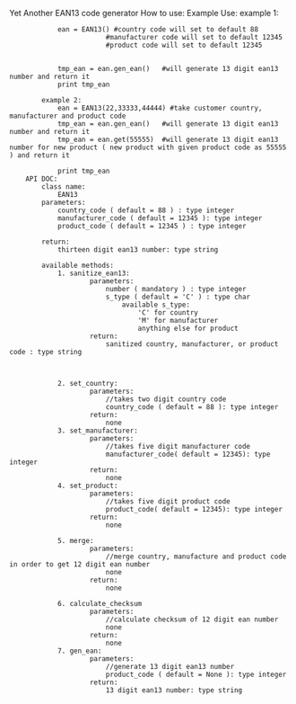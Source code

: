 Yet Another EAN13 code generator
    How to use:
        Example Use:
            example 1:

                ean = EAN13() #country code will set to default 88
                            #manufacturer code will set to default 12345
                            #product code will set to default 12345


                tmp_ean = ean.gen_ean()   #will generate 13 digit ean13 number and return it
                print tmp_ean

            example 2:
                ean = EAN13(22,33333,44444) #take customer country, manufacturer and product code
                tmp_ean = ean.gen_ean()   #will generate 13 digit ean13 number and return it
                tmp_ean = ean.get(55555)  #will generate 13 digit ean13 number for new product ( new product with given product code as 55555 ) and return it

                print tmp_ean
        API DOC:
            class name:
                EAN13
            parameters:
                country_code ( default = 88 ) : type integer
                manufacturer_code ( default = 12345 ): type integer
                product_code ( default = 12345 ) : type integer

            return:
                thirteen digit ean13 number: type string

            available methods:
                1. sanitize_ean13:
                        parameters:
                            number ( mandatory ) : type integer
                            s_type ( default = 'C' ) : type char
                                available s_type:
                                    'C' for country
                                    'M' for manufacturer
                                    anything else for product
                        return:
                            sanitized country, manufacturer, or product code : type string



                2. set_country:
                        parameters:
                            //takes two digit country code
                            country_code ( default = 88 ): type integer
                        return:
                            none
                3. set_manufacturer:
                        parameters:
                            //takes five digit manufacturer code
                            manufacturer_code( default = 12345): type integer
                        return:
                            none
                4. set_product:
                        parameters:
                            //takes five digit product code
                            product_code( default = 12345): type integer
                        return:
                            none

                5. merge:
                        parameters:
                            //merge country, manufacture and product code in order to get 12 digit ean number
                            none
                        return:
                            none

                6. calculate_checksum
                        parameters:
                            //calculate checksum of 12 digit ean number
                            none
                        return:
                            none
                7. gen_ean:
                        parameters:
                            //generate 13 digit ean13 number
                            product_code ( default = None ): type integer
                        return:
                            13 digit ean13 number: type string

